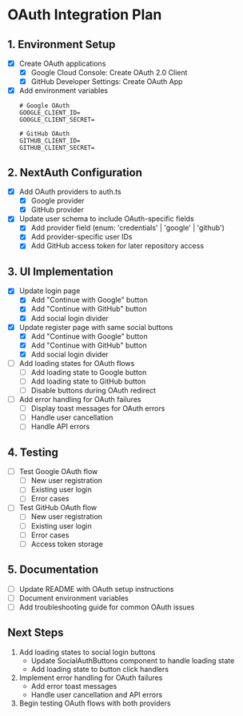 # OAuth Integration Plan

## 1. Environment Setup 
- [x] Create OAuth applications
  - [x] Google Cloud Console: Create OAuth 2.0 Client
  - [x] GitHub Developer Settings: Create OAuth App
- [x] Add environment variables
  ```env
  # Google OAuth
  GOOGLE_CLIENT_ID=
  GOOGLE_CLIENT_SECRET=

  # GitHub OAuth
  GITHUB_CLIENT_ID=
  GITHUB_CLIENT_SECRET=
  ```

## 2. NextAuth Configuration 
- [x] Add OAuth providers to auth.ts
  - [x] Google provider
  - [x] GitHub provider
- [x] Update user schema to include OAuth-specific fields
  - [x] Add provider field (enum: 'credentials' | 'google' | 'github')
  - [x] Add provider-specific user IDs
  - [x] Add GitHub access token for later repository access

## 3. UI Implementation
- [x] Update login page
  - [x] Add "Continue with Google" button
  - [x] Add "Continue with GitHub" button
  - [x] Add social login divider
- [x] Update register page with same social buttons
  - [x] Add "Continue with Google" button
  - [x] Add "Continue with GitHub" button
  - [x] Add social login divider
- [ ] Add loading states for OAuth flows
  - [ ] Add loading state to Google button
  - [ ] Add loading state to GitHub button
  - [ ] Disable buttons during OAuth redirect
- [ ] Add error handling for OAuth failures
  - [ ] Display toast messages for OAuth errors
  - [ ] Handle user cancellation
  - [ ] Handle API errors

## 4. Testing
- [ ] Test Google OAuth flow
  - [ ] New user registration
  - [ ] Existing user login
  - [ ] Error cases
- [ ] Test GitHub OAuth flow
  - [ ] New user registration
  - [ ] Existing user login
  - [ ] Error cases
  - [ ] Access token storage

## 5. Documentation
- [ ] Update README with OAuth setup instructions
- [ ] Document environment variables
- [ ] Add troubleshooting guide for common OAuth issues

## Next Steps
1. Add loading states to social login buttons
   - Update SocialAuthButtons component to handle loading state
   - Add loading state to button click handlers
2. Implement error handling for OAuth failures
   - Add error toast messages
   - Handle user cancellation and API errors
3. Begin testing OAuth flows with both providers